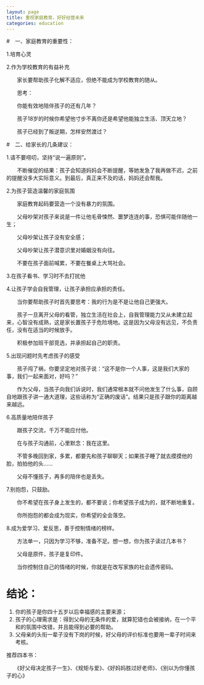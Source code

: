 ```yaml
---
layout: page
title: 重视家庭教育，好好经营未来
categories: education
---
```




#　一、家庭教育的重要性：

1.培育心灵

2.作为学校教育的有益补充

　　家长要帮助孩子化解不适应，但绝不能成为学校教育的随从。

　　思考：

　　你能有效地陪伴孩子的还有几年？

　　孩子18岁的时候你希望他寸步不离你还是希望他能独立生活、顶天立地？

　　孩子已经到了叛逆期，怎样安然渡过？

#　二、给家长的几条建议：

1.请不要唠叨，坚持“说一遍原则”。

　　不断催促的结果：孩子会知道妈妈会不断提醒，等她发急了我再做不迟，之前的提醒没多大实际意义。到最后，真正来不及的话，妈妈还会帮我。

2.为孩子营造温馨的家庭氛围

　　家庭教育起码要营造一个没有暴力的氛围。

　　父母吵架对孩子来说是一件让他毛骨悚然、噩梦连连的事，恐惧可能伴随他一生；

　　父母吵架让孩子没有安全感；

　　父母吵架让孩子潜意识里对婚姻没有向往。

　　不要在孩子面前喊累，不要在餐桌上大骂社会。

3.在孩子看书、学习时不去打扰他

4.让孩子学会自我管理，让孩子承担应承担的责任。

　　当你要帮助孩子时首先要思考：我的行为是不是让他自己更强大。

　　孩子一旦离开父母的看管，独立生活在社会上，自我管理能力又从未建立起来，心智没有成熟，这是家长置孩子于危险境地。这是因为父母没有远见，不负责任，没有在适当的时候放手。

　　积极参加班干部竞选，并承担起自己的职责。

5.出现问题时先考虑孩子的感受

　　孩子闯了祸，你要坚定地对孩子说：“这不是你一个人事，这是我们大家的事，我们一起来面对，好吗？”

　　作为父母，当孩子向我们诉说时，我们通常根本就不问他发生了什么事，自顾自地跟孩子讲一通大道理，这些话称为“正确的废话”。结果只是孩子跟你的距离越来越远。

6.高质量地陪伴孩子

　　跟孩子交流，千万不能应付他。

　　在与孩子沟通前，心里默念：我在这里。

　　不管多晚回到家，多累，都要先和孩子聊聊天；如果孩子睡了就去摸摸他的脸，拍拍他的头……

　　父母不懂孩子，再多的陪伴也是丢失。

7.别抱怨，只鼓励。

　　你不希望在孩子身上发生的，都不要说；你希望孩子成为的，就不断地重复。

　　你所抱怨的都会成为现实，你希望的全会落空。

8.成为爱学习、爱反思，善于控制情绪的榜样。

　　方法单一，只因为学习不够，准备不足。想一想，你为孩子读过几本书？

　　父母是原件，孩子是复印件。

　　当你控制住自己的情绪的时候，你就是在改写家族的社会遗传密码。

# 结论：

1. 你的孩子是你四十五岁以后幸福感的主要来源；
2. 孩子的心理需求是：得到父母的无条件的爱，就算犯错也会被接纳，在一个平和的氛围中改错，并且能得到必要的帮助。
3. 父母亲的头衔一辈子没有下岗的时候，好父母的评价标准也要用一辈子时间来考核。

推荐四本书：

　　《好父母决定孩子一生》、《规矩与爱》、《好妈妈胜过好老师》、《别以为你懂孩子的心》

